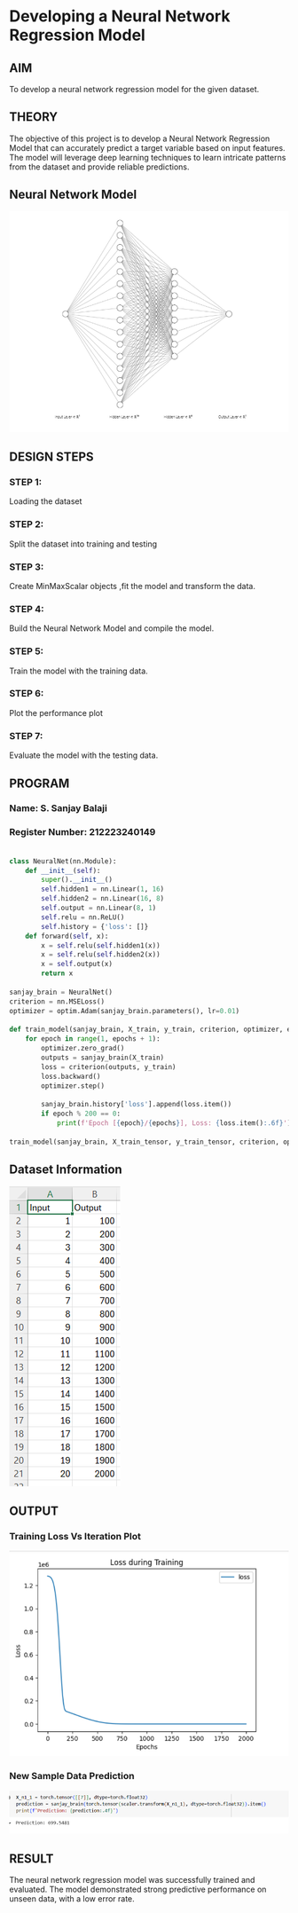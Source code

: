 # Developing a Neural Network Regression Model

## AIM

To develop a neural network regression model for the given dataset.

## THEORY

The objective of this project is to develop a Neural Network Regression Model that can accurately predict a target variable based on input features. The model will leverage deep learning techniques to learn intricate patterns from the dataset and provide reliable predictions.

## Neural Network Model

![Alt text](<Screenshot 2025-08-25 201721.png>)

## DESIGN STEPS

### STEP 1:

Loading the dataset

### STEP 2:

Split the dataset into training and testing

### STEP 3:

Create MinMaxScalar objects ,fit the model and transform the data.

### STEP 4:

Build the Neural Network Model and compile the model.

### STEP 5:

Train the model with the training data.

### STEP 6:

Plot the performance plot

### STEP 7:

Evaluate the model with the testing data.

## PROGRAM
### Name: S. Sanjay Balaji
### Register Number: 212223240149
```python

class NeuralNet(nn.Module):
    def __init__(self):
        super().__init__()
        self.hidden1 = nn.Linear(1, 16)
        self.hidden2 = nn.Linear(16, 8)
        self.output = nn.Linear(8, 1)
        self.relu = nn.ReLU()
        self.history = {'loss': []}
    def forward(self, x):
        x = self.relu(self.hidden1(x))
        x = self.relu(self.hidden2(x))
        x = self.output(x)
        return x

sanjay_brain = NeuralNet()
criterion = nn.MSELoss()
optimizer = optim.Adam(sanjay_brain.parameters(), lr=0.01)

def train_model(sanjay_brain, X_train, y_train, criterion, optimizer, epochs=2000):
    for epoch in range(1, epochs + 1):
        optimizer.zero_grad()
        outputs = sanjay_brain(X_train)
        loss = criterion(outputs, y_train)
        loss.backward()
        optimizer.step()

        sanjay_brain.history['loss'].append(loss.item())
        if epoch % 200 == 0:
            print(f'Epoch [{epoch}/{epochs}], Loss: {loss.item():.6f}')

train_model(sanjay_brain, X_train_tensor, y_train_tensor, criterion, optimizer)

```
## Dataset Information

![Alt text](<Screenshot 2025-08-25 201344.png>)

## OUTPUT

### Training Loss Vs Iteration Plot

![Alt text](<Screenshot 2025-08-25 201428.png>)

### New Sample Data Prediction

![Alt text](<Screenshot 2025-08-25 201433.png>)

## RESULT

The neural network regression model was successfully trained and evaluated. The model demonstrated strong predictive performance on unseen data, with a low error rate.